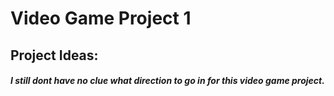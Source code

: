 # Video Game Project 1
## Project Ideas:
##### I still dont have no clue what direction to go in for this video game project.